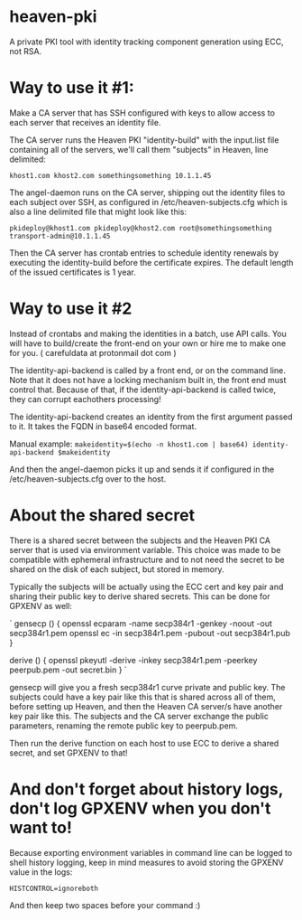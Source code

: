 # heaven-pki
A private PKI tool with identity tracking component generation using ECC, not RSA.

# Way to use it #1:

Make a CA server that has SSH configured with keys to allow access to
each server that receives an identity file.

The CA server runs the Heaven PKI "identity-build" with the input.list file
containing all of the servers, we'll call them "subjects" in Heaven,
line delimited:

`
khost1.com
khost2.com
somethingsomething
10.1.1.45
`

The angel-daemon runs on the CA server, shipping out the identity files
to each subject over SSH, as configured in /etc/heaven-subjects.cfg
which is also a line delimited file that might look like this:

`
pkideploy@khost1.com
pkideploy@khost2.com
root@somethingsomething
transport-admin@10.1.1.45
`

Then the CA server has crontab entries to schedule identity renewals
by executing the identity-build before the certificate expires. 
The default length of the issued certificates is 1 year.


# Way to use it #2

Instead of crontabs and making the identities in a batch, use API
calls. You will have to build/create the front-end on your own
or hire me to make one for you. ( carefuldata at protonmail dot com )

The identity-api-backend is called by a front end, or on the command line.
Note that it does not have a locking mechanism built in, the front end
must control that. Because of that, if the  	identity-api-backend is 
called twice, they can corrupt eachothers processing!

The  	identity-api-backend creates an identity from the first argument
passed to it. It takes the FQDN in base64 encoded format. 

Manual example:
`
makeidentity=$(echo -n khost1.com | base64)
 	identity-api-backend $makeidentity
`

And then the angel-daemon picks it up and sends it if configured in
the /etc/heaven-subjects.cfg over to the host.



# About the shared secret

There is a shared secret between the subjects and the Heaven PKI CA server that is 
used via environment variable. This choice was made to be compatible with ephemeral
infrastructure and to not need the secret to be shared on the disk of each subject,
but stored in memory.

Typically the subjects will be actually using the ECC cert and key pair and
sharing their public key to derive shared secrets. This can be done for GPXENV
as well:

`
gensecp () {
  openssl ecparam -name secp384r1 -genkey -noout -out secp384r1.pem
  openssl ec -in secp384r1.pem -pubout -out secp384r1.pub
}

derive () {
  openssl pkeyutl -derive -inkey secp384r1.pem -peerkey peerpub.pem -out secret.bin
}
`

gensecp will give you a fresh secp384r1 curve private and public key. The subjects
could have a key pair like this that is shared across all of them, before setting
up Heaven, and then the Heaven CA server/s have another key pair like this.
The subjects and the CA server exchange the public parameters, renaming the remote
public key to peerpub.pem.

Then run the derive function on each host to use ECC to derive a shared secret,
and set GPXENV to that!

# And don't forget about history logs, don't log GPXENV when you don't want to!

Because exporting environment variables in command line can be logged to shell history logging,
keep in mind measures to avoid storing the GPXENV value in the logs:

`
HISTCONTROL=ignoreboth
`

And then keep two spaces before your command :)
